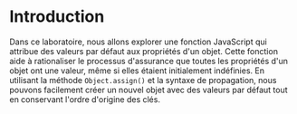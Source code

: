 # Introduction

Dans ce laboratoire, nous allons explorer une fonction JavaScript qui attribue des valeurs par défaut aux propriétés d'un objet. Cette fonction aide à rationaliser le processus d'assurance que toutes les propriétés d'un objet ont une valeur, même si elles étaient initialement indéfinies. En utilisant la méthode `Object.assign()` et la syntaxe de propagation, nous pouvons facilement créer un nouvel objet avec des valeurs par défaut tout en conservant l'ordre d'origine des clés.
